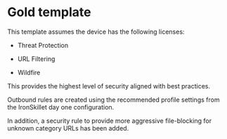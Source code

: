 # Gold template

This template assumes the device has the following licenses:

* Threat Protection

* URL Filtering

* Wildfire

This provides the highest level of security aligned with best practices.

Outbound rules are created using the recommended profile settings from
the IronSkillet day one configuration.

In addition, a security rule to provide more aggressive file-blocking
for unknown category URLs has been added.